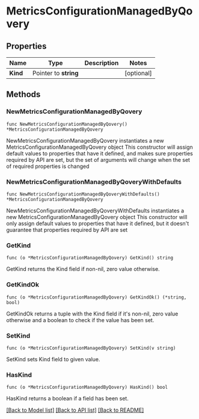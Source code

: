 # MetricsConfigurationManagedByQovery

## Properties

Name | Type | Description | Notes
------------ | ------------- | ------------- | -------------
**Kind** | Pointer to **string** |  | [optional] 

## Methods

### NewMetricsConfigurationManagedByQovery

`func NewMetricsConfigurationManagedByQovery() *MetricsConfigurationManagedByQovery`

NewMetricsConfigurationManagedByQovery instantiates a new MetricsConfigurationManagedByQovery object
This constructor will assign default values to properties that have it defined,
and makes sure properties required by API are set, but the set of arguments
will change when the set of required properties is changed

### NewMetricsConfigurationManagedByQoveryWithDefaults

`func NewMetricsConfigurationManagedByQoveryWithDefaults() *MetricsConfigurationManagedByQovery`

NewMetricsConfigurationManagedByQoveryWithDefaults instantiates a new MetricsConfigurationManagedByQovery object
This constructor will only assign default values to properties that have it defined,
but it doesn't guarantee that properties required by API are set

### GetKind

`func (o *MetricsConfigurationManagedByQovery) GetKind() string`

GetKind returns the Kind field if non-nil, zero value otherwise.

### GetKindOk

`func (o *MetricsConfigurationManagedByQovery) GetKindOk() (*string, bool)`

GetKindOk returns a tuple with the Kind field if it's non-nil, zero value otherwise
and a boolean to check if the value has been set.

### SetKind

`func (o *MetricsConfigurationManagedByQovery) SetKind(v string)`

SetKind sets Kind field to given value.

### HasKind

`func (o *MetricsConfigurationManagedByQovery) HasKind() bool`

HasKind returns a boolean if a field has been set.


[[Back to Model list]](../README.md#documentation-for-models) [[Back to API list]](../README.md#documentation-for-api-endpoints) [[Back to README]](../README.md)



